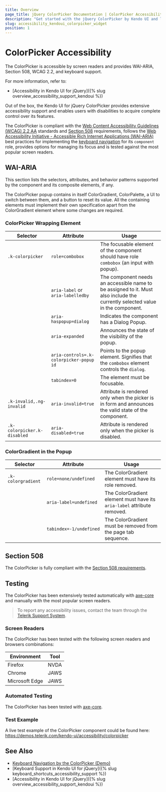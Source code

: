 ```yaml
---
title: Overview
page_title: jQuery ColorPicker Documentation | ColorPicker Accessibility
description: "Get started with the jQuery ColorPicker by Kendo UI and learn about its accessibility support for WAI-ARIA, Section 508, and WCAG 2.2."
slug: accessibility_kendoui_colorpicker_widget
position: 1
---
```


# ColorPicker Accessibility

The ColorPicker is accessible by screen readers and provides WAI-ARIA, Section 508, WCAG 2.2, and keyboard support.

For more information, refer to:
* [Accessibility in Kendo UI for jQuery]({% slug overview_accessibility_support_kendoui %})




Out of the box, the Kendo UI for jQuery ColorPicker provides extensive accessibility support and enables users with disabilities to acquire complete control over its features.


The ColorPicker is compliant with the [Web Content Accessibility Guidelines (WCAG) 2.2 AA](https://www.w3.org/TR/WCAG22/) standards and [Section 508](https://www.section508.gov/) requirements, follows the [Web Accessibility Initiative - Accessible Rich Internet Applications (WAI-ARIA)](https://www.w3.org/WAI/ARIA/apg/) best practices for implementing the [keyboard navigation](#keyboard-navigation) for its `component` role, provides options for managing its focus and is tested against the most popular screen readers.

## WAI-ARIA


This section lists the selectors, attributes, and behavior patterns supported by the component and its composite elements, if any.


The ColorPicker popup contains in itself ColorGradient, ColorPalette, a UI to switch between them, and a button to reset its value. All the containing elements must implement their own specification apart from the ColorGradient element where some changes are required.

### ColorPicker Wrapping Element

| Selector | Attribute | Usage |
| -------- | --------- | ----- |
| `.k-colorpicker` | `role=combobox` | The focusable element of the component should have role `combobox` (an input with popup). |
|  | `aria-label` or `aria-labelledby` | The component needs an accessible name to be assigned to it. Must also include the currently selected value in the component. |
|  | `aria-haspopup=dialog` | Indicates the component has a Dialog Popup. |
|  | `aria-expanded` | Announces the state of the visibility of the popup. |
|  | `aria-controls=.k-colorpicker-popup id` | Points to the popup element. Signifies that the `combobox` element controls the `dialog`. |
|  | `tabindex=0` | The element must be focusable. |
| `.k-invalid,.ng-invalid` | `aria-invalid=true` | Attribute is rendered only when the picker is in form and announces the valid state of the component. |
| `.k-colorpicker.k-disabled` | `aria-disabled=true` | Attribute is rendered only when the picker is disabled. |

### ColorGradient in the Popup

| Selector | Attribute | Usage |
| -------- | --------- | ----- |
| `.k-colorgradient` | `role=none/undefined` | The ColorGradient element must have its role removed. |
|  | `aria-label=undefined` | The ColorGradient element must have its `aria-label` attribute removed. |
|  | `tabindex=-1/undefined` | The ColorGradient must be removed from the page tab sequence. |

## Section 508


The ColorPicker is fully compliant with the [Section 508 requirements](http://www.section508.gov/).

## Testing


The ColorPicker has been extensively tested automatically with [axe-core](https://github.com/dequelabs/axe-core) and manually with the most popular screen readers.

> To report any accessibility issues, contact the team through the [Telerik Support System](https://www.telerik.com/account/support-center).

### Screen Readers


The ColorPicker has been tested with the following screen readers and browsers combinations:

| Environment | Tool |
| ----------- | ---- |
| Firefox | NVDA |
| Chrome | JAWS |
| Microsoft Edge | JAWS |



### Automated Testing

The ColorPicker has been tested with [axe-core](https://github.com/dequelabs/axe-core).

### Test Example

A live test example of the ColorPicker component could be found here: https://demos.telerik.com/kendo-ui/accessibility/colorpicker

## See Also

* [Keyboard Navigation by the ColorPicker (Demo)](https://demos.telerik.com/kendo-ui/colorpicker/keyboard-navigation)
* [Keyboard Support in Kendo UI for jQuery]({% slug keyboard_shortcuts_accessibility_support %})
* [Accessibility in Kendo UI for jQuery]({% slug overview_accessibility_support_kendoui %})